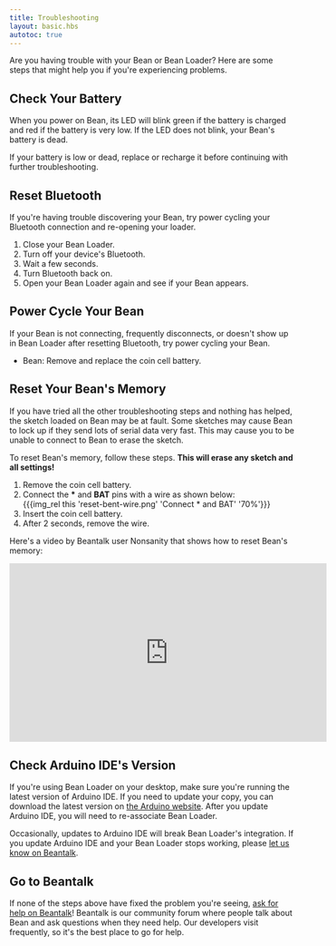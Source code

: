 ```yaml
---
title: Troubleshooting
layout: basic.hbs
autotoc: true
---
```


Are you having trouble with your Bean or Bean Loader? Here are some steps that might help you if you're experiencing problems.

## Check Your Battery

When you power on Bean, its LED will blink green if the battery is charged and red if the battery is very low. If the LED does not blink, your Bean's battery is dead.

If your battery is low or dead, replace or recharge it before continuing with further troubleshooting.

## Reset Bluetooth

If you're having trouble discovering your Bean, try power cycling your Bluetooth connection and re-opening your loader.

1. Close your Bean Loader.
2. Turn off your device's Bluetooth.
3. Wait a few seconds.
4. Turn Bluetooth back on.
5. Open your Bean Loader again and see if your Bean appears.

## Power Cycle Your Bean

If your Bean is not connecting, frequently disconnects, or doesn't show up in Bean Loader after resetting Bluetooth, try power cycling your Bean.

* Bean: Remove and replace the coin cell battery.

## Reset Your Bean's Memory

If you have tried all the other troubleshooting steps and nothing has helped, the sketch loaded on Bean may be at fault. Some sketches may cause Bean to lock up if they send lots of serial data very fast. This may cause you to be unable to connect to Bean to erase the sketch.

To reset Bean's memory, follow these steps. **This will erase any sketch and all settings!**

1. Remove the coin cell battery.
2. Connect the **\*** and **BAT** pins with a wire as shown below:  
   {{{img_rel this 'reset-bent-wire.png' 'Connect * and BAT' '70%'}}}
3. Insert the coin cell battery.
4. After 2 seconds, remove the wire.

Here's a video by Beantalk user Nonsanity that shows how to reset Bean's memory:

<iframe width="560" height="315" src="https://www.youtube.com/embed/I_4s842e7MU" frameborder="0" allowfullscreen></iframe>

## Check Arduino IDE's Version

If you're using Bean Loader on your desktop, make sure you're running the latest version of Arduino IDE. If you need to update your copy, you can download the latest version on [the Arduino website](https://www.arduino.cc/en/Main/Software). After you update Arduino IDE, you will need to re-associate Bean Loader.

Occasionally, updates to Arduino IDE will break Bean Loader's integration. If you update Arduino IDE and your Bean Loader stops working, please [let us know on Beantalk](http://beantalk.punchthrough.com).

## Go to Beantalk

If none of the steps above have fixed the problem you're seeing, [ask for help on Beantalk](http://beantalk.punchthrough.com)! Beantalk is our community forum where people talk about Bean and ask questions when they need help. Our developers visit frequently, so it's the best place to go for help.
